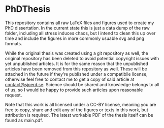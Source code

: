 # PhDThesis
This repository contains all raw LaTeX files and figures used to create my PhD dissertation. 
In the current state this is just a data dump of the raw folder, including all stress induces chaos, but I intend to clean this up over time and include the figures in more commonly usuable svg and png formats.

While the original thesis was created using a git repository as well, the original repository has been deleted to avoid potential copyright issues with yet unpublished articles. It is for the same reason that the unpublished articles have been removed from this repository as well. These will be attached in the future if they're published under a compatibile license, otherwise feel free to contact me to get a copy of said article at contact@sjoerd.se. Science should be shared and knowledge belongs to all of us, so I would be happy to provide such articles upon reasonable request.

Note that this work is all licensed under a CC-BY license, meaning you are free to copy, share and edit any of the figures or texts in this work, but attribution is required. The latest workable PDF of the thesis itself can be found as main.pdf.
